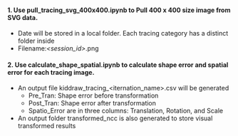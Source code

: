 
#### 1. Use pull_tracing_svg_400x400.ipynb to Pull 400 x 400 size image from SVG data.
- Date will be stored in a local folder. Each tracing category has a distinct folder inside
- Filename:<age>_<session_id>_<category>.png

#### 2. Use calculate_shape_spatial.ipynb to calculate shape error and spatial error for each tracing image.
- An output file kiddraw_tracing_<iternation_name>.csv will be generated
    - Pre_Tran: Shape error before transformation
    - Post_Tran: Shape error after transformation
    - Spatio_Error are in three columns: Translation, Rotation, and Scale
- An output folder transformed_ncc is also generated to store visual transformed results